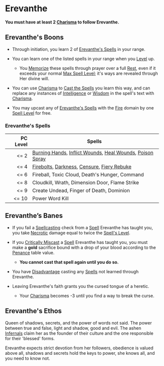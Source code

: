 # Erevanthe
**You must have at least 2 [Charisma](../../../../Player%20Characters/Chosen%20Statistics/Charisma.md) to follow Erevanthe.**
## Erevanthe's Boons
- Through initiation, you learn 2 of [Erevanthe's Spells](Erevanthe.md#Erevanthe's%20Spells) in your range.

- You can learn one of the listed spells in your range when you [Level](../../../../Player%20Characters/Derived%20Statistics/Level.md) up.
	- You [Memorize](../../../Spell%20Memorization.md) these spells through prayer over a full [Rest](../../../../Game%20Procedures/Resting.md), even if it exceeds your normal [Max Spell Level](../../../Spell%20Levels.md); it's ways are revealed through Her divine will.

- You can use [Charisma](../../../../Player%20Characters/Chosen%20Statistics/Charisma.md) to [Cast the Spells](../../../Spellcasting.md) you learn this way, and can replace any instances of [Intelligence](../../../../Player%20Characters/Chosen%20Statistics/Intelligence.md) or [Wisdom](../../../../Player%20Characters/Chosen%20Statistics/Wisdom.md) in the spell's text with [Charisma](../../../../Player%20Characters/Chosen%20Statistics/Charisma.md).

- You may upcast any of [Erevanthe's Spells](Erevanthe.md#Erevanthe's%20Spells) with the [Fire](../../../Spell%20Domains/Fire.md) domain by one [Spell Level](../../../Spell%20Levels.md) for free.
### Erevanthe's Spells

| PC Level | Spells                                                                                                                                                                                                                                                                             |
| -------: | ---------------------------------------------------------------------------------------------------------------------------------------------------------------------------------------------------------------------------------------------------------------------------------- |
|   <=   2 | [Burning Hands](../../Mythril%20Spells/Level%201/Burning%20Hands.md), [Inflict Wounds](../../Mythril%20Spells/Level%201/Inflict%20Wounds.md), [Heal Wounds](../../Mythril%20Spells/Level%201/Heal%20Wounds.md), [Poison Spray](../../Mythril%20Spells/Level%201/Poison%20Spray.md) |
|   <=   4 | [Firebolts](../../Mythril%20Spells/Level%202/Firebolts.md), [Darkness](../../Mythril%20Spells/Level%202/Darkness.md), [Censure](../../Mythril%20Spells/Level%202/Censure.md), [Fiery Rebuke](../../Mythril%20Spells/Level%202/Fiery%20Rebuke.md)                                   |
|   <=   6 | Fireball, Toxic Cloud, Death's Hunger, Command                                                                                                                                                                                                                                     |
|   <=   8 | Cloudkill, Wrath, Dimension Door, Flame Strike                                                                                                                                                                                                                                     |
|   <=   9 | Create Undead, Finger of Death, Dominion                                                                                                                                                                                                                                           |
|    <= 10 | Power Word Kill                                                                                                                                                                                                                                                                    |
## Erevanthe’s Banes
- If you fail a [Spellcasting](../../../Spellcasting.md) check from a [Spell](../../../Spells.md) Erevanthe has taught you, you take [Necrotic](../../../../Damage%20Types/Necrotic.md) damage equal to twice the [Spell's Level](../../../Spell%20Levels.md). 

- If you [Critically Miscast](../../../../Game%20Procedures/Dice%20Rolls/Critical%20Miscast.md) a [Spell](../../../Spells.md) Erevanthe has taught you, you must make a **gold** sacrifice bound with a drop of your blood according to the [Penance](../../../../Game%20Procedures/Dice%20Rolls/Critical%20Miscast#Penance%20Sacrifice%20Value) table value.
	- **You cannot cast that spell again until you do so.**

- You have [Disadvantage](../../../../Game%20Procedures/Dice%20Rolls/Disadvantage.md) casting any [Spells](../../../Spells.md) not learned through Erevanthe.

- Leaving Erevanthe's faith grants you the cursed tongue of a heretic.
	- Your [Charisma](../../../../Player%20Characters/Chosen%20Statistics/Charisma.md) becomes -3 until you find a way to break the curse.

## Erevanthe's Ethos
Queen of shadows, secrets, and the power of words not said. The power between true and false, light and shadow, good and evil. The ashen [Infernals](../../../../Player%20Characters/Ancenstries/Infernals.md) claim her as the founder of their culture and the one responsible for their 'blessed' forms. 

Erevanthe expects strict devotion from her followers, obedience is valued above all, shadows and secrets hold the keys to power, she knows all, and you need to know not.